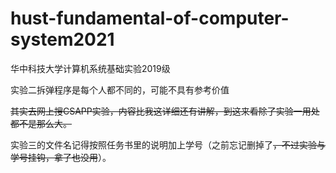 # hust-fundamental-of-computer-system2021
华中科技大学计算机系统基础实验2019级

实验二拆弹程序是每个人都不同的，可能不具有参考价值

~~其实去网上搜CSAPP实验，内容比我这详细还有讲解，到这来看除了实验一用处都不是那么大。~~

实验三的文件名记得按照任务书里的说明加上学号（之前忘记删掉了~~，不过实验与学号挂钩，拿了也没用~~）。